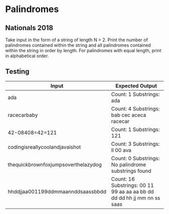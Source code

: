 # Palindromes
## Nationals 2018

Take input in the form of a string of length N > 2. Print the number of palindromes contained within the string and all palindromes contained within the string in order by length. For palindromes with equal length, print in alphabetical order.

## Testing
Input | Expected Output
------------ | -------------
ada | Count: 1 Substrings: ada
racecarbaby | Count: 4 Substrings: bab cec aceca racecar
42-08408=42=121 | Count: 1 Substrings: 121
codingisreallycoolandjavaishot | Count: 3 Substrings: ll 00 ava
thequickbrownfoxjumpsoverthelazydog | Count: 0 Substrings: No palindrome substrings found
hhddjjaa001199ddmmaannddsaassbbdd | Count: 16 Substrings: 00 11 99 aa aa aa bb dd dd dd hh jj mm nn ss saas

